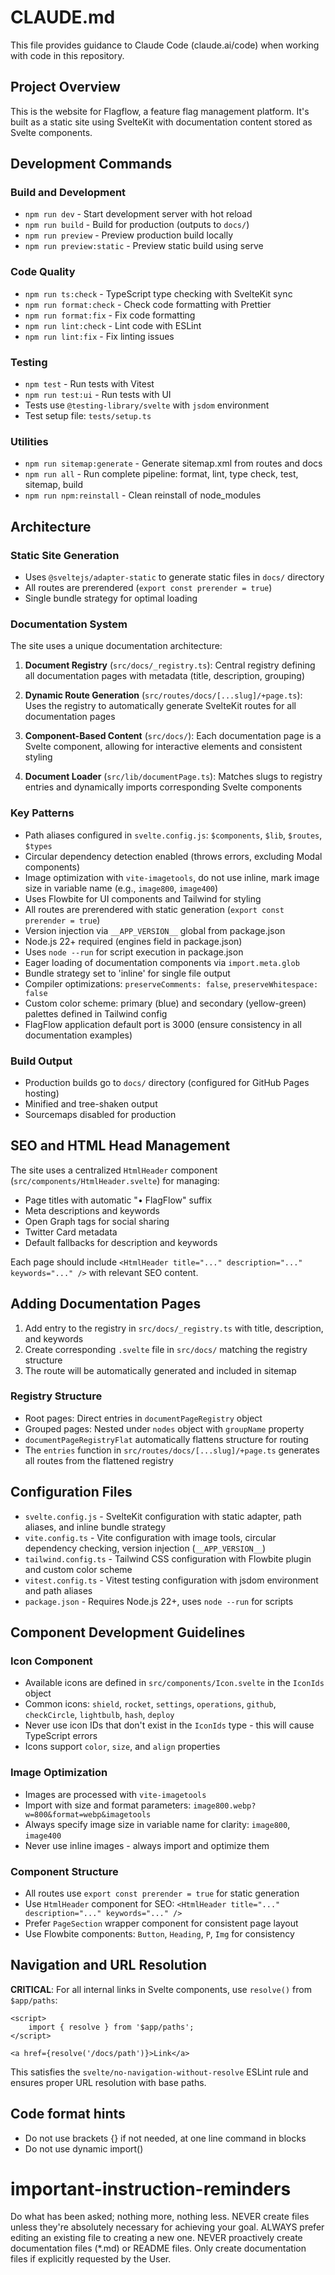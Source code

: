 # CLAUDE.md

This file provides guidance to Claude Code (claude.ai/code) when working with code in this repository.

## Project Overview

This is the website for Flagflow, a feature flag management platform. It's built as a static site using SvelteKit with documentation content stored as Svelte components.

## Development Commands

### Build and Development

- `npm run dev` - Start development server with hot reload
- `npm run build` - Build for production (outputs to `docs/`)
- `npm run preview` - Preview production build locally
- `npm run preview:static` - Preview static build using serve

### Code Quality

- `npm run ts:check` - TypeScript type checking with SvelteKit sync
- `npm run format:check` - Check code formatting with Prettier
- `npm run format:fix` - Fix code formatting
- `npm run lint:check` - Lint code with ESLint
- `npm run lint:fix` - Fix linting issues

### Testing

- `npm test` - Run tests with Vitest
- `npm run test:ui` - Run tests with UI
- Tests use `@testing-library/svelte` with `jsdom` environment
- Test setup file: `tests/setup.ts`

### Utilities

- `npm run sitemap:generate` - Generate sitemap.xml from routes and docs
- `npm run all` - Run complete pipeline: format, lint, type check, test, sitemap, build
- `npm run npm:reinstall` - Clean reinstall of node_modules

## Architecture

### Static Site Generation

- Uses `@sveltejs/adapter-static` to generate static files in `docs/` directory
- All routes are prerendered (`export const prerender = true`)
- Single bundle strategy for optimal loading

### Documentation System

The site uses a unique documentation architecture:

1. **Document Registry** (`src/docs/_registry.ts`): Central registry defining all documentation pages with metadata (title, description, grouping)

2. **Dynamic Route Generation** (`src/routes/docs/[...slug]/+page.ts`): Uses the registry to automatically generate SvelteKit routes for all documentation pages

3. **Component-Based Content** (`src/docs/`): Each documentation page is a Svelte component, allowing for interactive elements and consistent styling

4. **Document Loader** (`src/lib/documentPage.ts`): Matches slugs to registry entries and dynamically imports corresponding Svelte components

### Key Patterns

- Path aliases configured in `svelte.config.js`: `$components`, `$lib`, `$routes`, `$types`
- Circular dependency detection enabled (throws errors, excluding Modal components)
- Image optimization with `vite-imagetools`, do not use inline, mark image size in variable name (e.g., `image800`, `image400`)
- Uses Flowbite for UI components and Tailwind for styling
- All routes are prerendered with static generation (`export const prerender = true`)
- Version injection via `__APP_VERSION__` global from package.json
- Node.js 22+ required (engines field in package.json)
- Uses `node --run` for script execution in package.json
- Eager loading of documentation components via `import.meta.glob`
- Bundle strategy set to 'inline' for single file output
- Compiler optimizations: `preserveComments: false`, `preserveWhitespace: false`
- Custom color scheme: primary (blue) and secondary (yellow-green) palettes defined in Tailwind config
- FlagFlow application default port is 3000 (ensure consistency in all documentation examples)

### Build Output

- Production builds go to `docs/` directory (configured for GitHub Pages hosting)
- Minified and tree-shaken output
- Sourcemaps disabled for production

## SEO and HTML Head Management

The site uses a centralized `HtmlHeader` component (`src/components/HtmlHeader.svelte`) for managing:

- Page titles with automatic "• FlagFlow" suffix
- Meta descriptions and keywords
- Open Graph tags for social sharing
- Twitter Card metadata
- Default fallbacks for description and keywords

Each page should include `<HtmlHeader title="..." description="..." keywords="..." />` with relevant SEO content.

## Adding Documentation Pages

1. Add entry to the registry in `src/docs/_registry.ts` with title, description, and keywords
2. Create corresponding `.svelte` file in `src/docs/` matching the registry structure
3. The route will be automatically generated and included in sitemap

### Registry Structure

- Root pages: Direct entries in `documentPageRegistry` object
- Grouped pages: Nested under `nodes` object with `groupName` property
- `documentPageRegistryFlat` automatically flattens structure for routing
- The `entries` function in `src/routes/docs/[...slug]/+page.ts` generates all routes from the flattened registry

## Configuration Files

- `svelte.config.js` - SvelteKit configuration with static adapter, path aliases, and inline bundle strategy
- `vite.config.ts` - Vite configuration with image tools, circular dependency checking, version injection (`__APP_VERSION__`)
- `tailwind.config.ts` - Tailwind CSS configuration with Flowbite plugin and custom color scheme
- `vitest.config.ts` - Vitest testing configuration with jsdom environment and path aliases
- `package.json` - Requires Node.js 22+, uses `node --run` for scripts

## Component Development Guidelines

### Icon Component

- Available icons are defined in `src/components/Icon.svelte` in the `IconIds` object
- Common icons: `shield`, `rocket`, `settings`, `operations`, `github`, `checkCircle`, `lightbulb`, `hash`, `deploy`
- Never use icon IDs that don't exist in the `IconIds` type - this will cause TypeScript errors
- Icons support `color`, `size`, and `align` properties

### Image Optimization

- Images are processed with `vite-imagetools`
- Import with size and format parameters: `image800.webp?w=800&format=webp&imagetools`
- Always specify image size in variable name for clarity: `image800`, `image400`
- Never use inline images - always import and optimize them

### Component Structure

- All routes use `export const prerender = true` for static generation
- Use `HtmlHeader` component for SEO: `<HtmlHeader title="..." description="..." keywords="..." />`
- Prefer `PageSection` wrapper component for consistent page layout
- Use Flowbite components: `Button`, `Heading`, `P`, `Img` for consistency

## Navigation and URL Resolution

**CRITICAL**: For all internal links in Svelte components, use `resolve()` from `$app/paths`:

```svelte
<script>
	import { resolve } from '$app/paths';
</script>

<a href={resolve('/docs/path')}>Link</a>
```

This satisfies the `svelte/no-navigation-without-resolve` ESLint rule and ensures proper URL resolution with base paths.

## Code format hints

- Do not use brackets {} if not needed, at one line command in blocks
- Do not use dynamic import()

# important-instruction-reminders

Do what has been asked; nothing more, nothing less.
NEVER create files unless they're absolutely necessary for achieving your goal.
ALWAYS prefer editing an existing file to creating a new one.
NEVER proactively create documentation files (\*.md) or README files. Only create documentation files if explicitly requested by the User.
